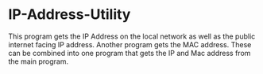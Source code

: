 # IP-Address-Utility
This program gets the IP Address on the local network as well as the public internet facing IP address. Another program gets the MAC address. These can be combined into one program that gets the IP and Mac address from the main program.

